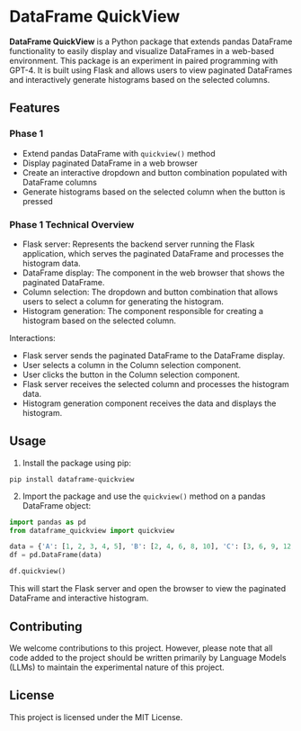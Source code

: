 # DataFrame QuickView

**DataFrame QuickView** is a Python package that extends pandas DataFrame functionality to easily display and visualize DataFrames in a web-based environment. This package is an experiment in paired programming with GPT-4. It is built using Flask and allows users to view paginated DataFrames and interactively generate histograms based on the selected columns.

## Features

### Phase 1

- Extend pandas DataFrame with `quickview()` method
- Display paginated DataFrame in a web browser
- Create an interactive dropdown and button combination populated with DataFrame columns
- Generate histograms based on the selected column when the button is pressed

### Phase 1 Technical Overview

- Flask server: Represents the backend server running the Flask application, which serves the paginated DataFrame and processes the histogram data.
- DataFrame display: The component in the web browser that shows the paginated DataFrame.
- Column selection: The dropdown and button combination that allows users to select a column for generating the histogram.
- Histogram generation: The component responsible for creating a histogram based on the selected column.

Interactions:

- Flask server sends the paginated DataFrame to the DataFrame display.
- User selects a column in the Column selection component.
- User clicks the button in the Column selection component.
- Flask server receives the selected column and processes the histogram data.
- Histogram generation component receives the data and displays the histogram.

## Usage

1. Install the package using pip:

```
pip install dataframe-quickview
```


2. Import the package and use the `quickview()` method on a pandas DataFrame object:

```python
import pandas as pd
from dataframe_quickview import quickview

data = {'A': [1, 2, 3, 4, 5], 'B': [2, 4, 6, 8, 10], 'C': [3, 6, 9, 12, 15]}
df = pd.DataFrame(data)

df.quickview()
```

This will start the Flask server and open the browser to view the paginated DataFrame and interactive histogram.

## Contributing

We welcome contributions to this project. However, please note that all code added to the project should be written primarily by Language Models (LLMs) to maintain the experimental nature of this project.

## License

This project is licensed under the MIT License.
